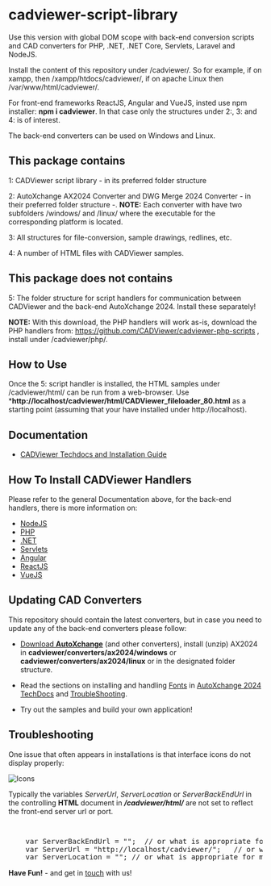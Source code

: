 # cadviewer-script-library

Use this version with global DOM scope with back-end conversion scripts and CAD converters for PHP, .NET, .NET Core, Servlets, Laravel and NodeJS.  

Install the content of this repository under /cadviewer/. So for example, if on xampp, then /xampp/htdocs/cadviewer/, if on apache Linux then /var/www/html/cadviewer/.

For front-end frameworks ReactJS, Angular and VueJS, insted use npm installer: **npm i cadviewer**.  In that case only the structures under 2:, 3: and 4: is of interest. 

The back-end converters can be used on Windows and Linux. 

## This package contains

1: CADViewer script library  - in its preferred folder structure

2: AutoXchange AX2024 Converter and DWG Merge 2024 Converter - in their preferred folder structure -. 
**NOTE:** Each converter with have two subfolders /windows/ and /linux/ where the executable for the corresponding platform is located. 

3: All structures for file-conversion, sample drawings, redlines, etc. 

4: A number of HTML files with CADViewer samples.


## This package does not contains

5: The folder structure for script handlers for communication between CADViewer and the back-end AutoXchange 2024. Install these separately!

**NOTE:** With this download, the PHP handlers will work as-is, download the PHP handlers from: https://github.com/CADViewer/cadviewer-php-scripts , install under /cadviewer/php/.


## How to Use

Once the 5: script handler is installed, the HTML samples under /cadviewer/html/ can be run from a web-browser. Use ***http://localhost/cadviewer/html/CADViewer_fileloader_80.html** as a starting point (assuming that your have installed under http://localhost).


## Documentation 

-   [CADViewer Techdocs and Installation Guide](https://cadviewer.com/cadviewertechdocs/download)


## How To Install CADViewer Handlers

Please refer to the general Documentation above, for the back-end handlers, there is more information on:  


- [NodeJS](https://cadviewer.com/cadviewertechdocs/handlers/nodejs/)
- [PHP](https://cadviewer.com/cadviewertechdocs/handlers/php/)
- [.NET](https://cadviewer.com/cadviewertechdocs/handlers/asp.net/)
- [Servlets](https://cadviewer.com/cadviewertechdocs/handlers/servlets/)
- [Angular](https://cadviewer.com/cadviewertechdocs/handlers/angular/)
- [ReactJS](https://cadviewer.com/cadviewertechdocs/handlers/reactjs/)
- [VueJS](https://cadviewer.com/cadviewertechdocs/handlers/vuejs/)


## Updating CAD Converters

This repository should contain the latest converters, but in case you need to update any of the back-end converters please follow: 

* [Download **AutoXchange**](/download/) (and other converters), install (unzip) AX2024 in **cadviewer/converters/ax2024/windows** or **cadviewer/converters/ax2024/linux** or in the designated folder structure.
* Read the sections on installing and handling [Fonts](https://tailormade.com/ax2020techdocs/installation/fonts/) in [AutoXchange 2024 TechDocs](https://tailormade.com/ax2020techdocs/) and [TroubleShooting](https://tailormade.com/ax2020techdocs/troubleshooting/).

* Try out the samples and build your own application!
 
 

 
 ## Troubleshooting

One issue that often appears in installations is that interface icons do not display properly:

![Icons](https://cadviewer.com/cadviewertechdocs/images/missing_icons.png "Icons missing")

Typically the variables *ServerUrl*, *ServerLocation* or *ServerBackEndUrl* in the controlling **HTML**  document in ***/cadviewer/html/*** are not set to reflect the front-end server url or port.

<pre style="line-height: 110%">


    var ServerBackEndUrl = "";  // or what is appropriate for my server; used for NodeJS server only
    var ServerUrl = "http://localhost/cadviewer/";   // or what is appropriate for my server
    var ServerLocation = ""; // or what is appropriate for my server
</pre>
 
 
 
**Have Fun!**  - and get in [touch](mailto:developer@tailormade.com)  with us!
